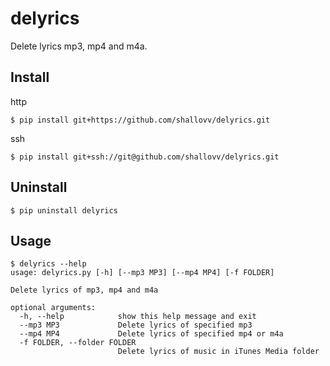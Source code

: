 # delyrics

Delete lyrics mp3, mp4 and m4a.

## Install 

http

```Shell
$ pip install git+https://github.com/shallovv/delyrics.git
```

ssh

```Shell
$ pip install git+ssh://git@github.com/shallovv/delyrics.git
```

## Uninstall

```Shell
$ pip uninstall delyrics
```

## Usage

```Shell
$ delyrics --help
usage: delyrics.py [-h] [--mp3 MP3] [--mp4 MP4] [-f FOLDER]

Delete lyrics of mp3, mp4 and m4a

optional arguments:
  -h, --help            show this help message and exit
  --mp3 MP3             Delete lyrics of specified mp3
  --mp4 MP4             Delete lyrics of specified mp4 or m4a
  -f FOLDER, --folder FOLDER
                        Delete lyrics of music in iTunes Media folder
```

